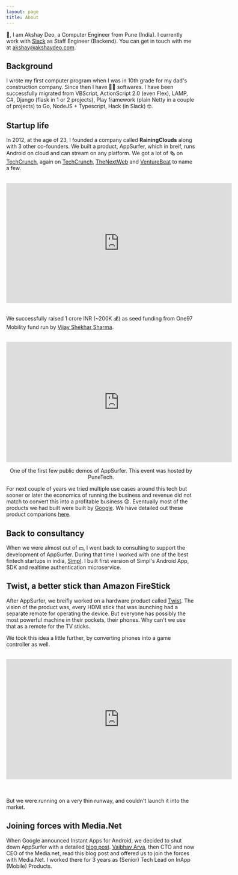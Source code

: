 ```yaml
---
layout: page
title: About
---
```


👋, I am Akshay Deo, a Computer Engineer from Pune (India). I currently work with [Slack](https://slack.com) as Staff Engineer (Backend). You can get in touch with me at [akshay@akshaydeo.com](mailto://akshay@akshaydeo.com).


## Background

I wrote my first computer program when I was in 10th grade for my dad's construction company. Since then I have 👨‍💻 softwares. I have been successfully migrated from VBScript, ActionScript 2.0 (even Flex), LAMP, C#, Django (flask in 1 or 2 projects), Play framework (plain Netty in a couple of projects) to Go, NodeJS + Typescript, Hack (in Slack) 🤓.

## Startup life

In 2012, at the age of 23, I founded a company called **RainingClouds** along with 3 other co-founders. We built a product, AppSurfer, which in breif, runs Android on cloud and can stream on any platform. We got a lot of 🗞 on [TechCrunch](https://techcrunch.com/2012/10/11/appsurfer-takes-android-apps-to-the-browser-lets-you-embed-them-anywhere/), again on [TechCrunch](https://techcrunch.com/2013/03/21/try-before-you-buy-app-demo-platform-appsurfer-lets-you-test-apps-on-facebook-debuts-an-android-app-of-its-own/), [TheNextWeb](https://thenextweb.com/apps/2012/11/27/try-before-you-buy-appsurfer-lets-d/#.tnw_lJ48mLih) and [VentureBeat](https://venturebeat.com/2013/01/21/appsurfer-adds-tablet-apps-to-web-based-try-before-you-buy-android-app-demos/) to name a few.

<div class="container">
<br/>
<iframe style="display:block;margin:auto;" width="600" height="320" src="https://www.youtube.com/embed/JqryuQDXge8" frameborder="0" allow="accelerometer; autoplay; encrypted-media; gyroscope; picture-in-picture" allowfullscreen></iframe>
<br/>
</div>

We successfully raised 1 crore INR (~200K 💰) as seed funding from One97 Mobility fund run by [Vijay Shekhar Sharma](https://en.wikipedia.org/wiki/Vijay_Shekhar_Sharma).

<div class="container">
<br/>
<iframe style="display:block;margin:auto;" width="600" height="320" src="https://www.youtube.com/embed/BYfpWyvj-r0" frameborder="0" allow="accelerometer; autoplay; encrypted-media; gyroscope; picture-in-picture" allowfullscreen></iframe>
<p style="text-align:center;">One of the first few public demos of AppSurfer. This event was hosted by PuneTech.</p>
</div>

For next couple of years we tried multiple use cases around this tech but sooner or later the economics of running the business and revenue did not match to convert this into a profitable business 😞. Eventually most of the products we had built were built by [Google](https://google.com). We have detailed out these product comparions [here](https://blog.appsurfer.com/post/145253504285/appsurfer-bids-adieu).

## Back to consultancy

When we were almost out of 💵, I went back to consulting to support the development of AppSurfer. During that time I worked with one of the best fintech startups in india, [Simpl](https://getsimpl.com). I built first version of Simpl's Android App, SDK and realtime authentication microservice.

## Twist, a better stick than Amazon FireStick

After AppSurfer, we breifly worked on a hardware product called [Twist](https://web.archive.org/web/20151030065825/http://www.gettwist.tv/). The vision of the product was, every HDMI stick that was launching had a separate remote for operating the device. But everyone has possibly the most powerful machine in their pockets, their phones. Why can't we use that as a remote for the TV sticks.

We took this idea a little further, by converting phones into a game controller as well.

<div class="container">
<br/>
<iframe style="display:block;margin:auto;" width="600" height="320" src="https://www.youtube.com/embed/yuCPw8l_kts" frameborder="0" allow="accelerometer; autoplay; encrypted-media; gyroscope; picture-in-picture" allowfullscreen></iframe><br/><br/>
</div>

But we were running on a very thin runway, and couldn't launch it into the market.

## Joining forces with Media.Net

When Google announced Instant Apps for Android, we decided to shut down AppSurfer with a detailed [blog post](https://blog.appsurfer.com/post/145253504285/appsurfer-bids-adieu). [Vaibhav Arya](https://www.linkedin.com/in/vaibhavarya/), then CTO and now CEO of the Media.net, read this blog post and offered us to join the forces with Media.Net. I worked there for 3 years as (Senior) Tech Lead on InApp (Mobile) Products.